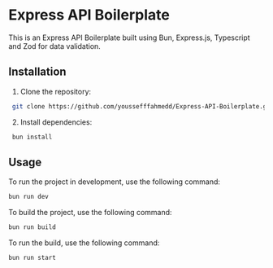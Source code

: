 # Express API Boilerplate

This is an Express API Boilerplate built using Bun, Express.js, Typescript and Zod for data validation.

## Installation

1. Clone the repository:

```bash
 git clone https://github.com/youssefffahmedd/Express-API-Boilerplate.git
```

2. Install dependencies:

```bash
 bun install
```

## Usage

To run the project in development, use the following command:

```bash
bun run dev
```

To build the project, use the following command:

```bash
bun run build
```

To run the build, use the following command:

```bash
bun run start
```
